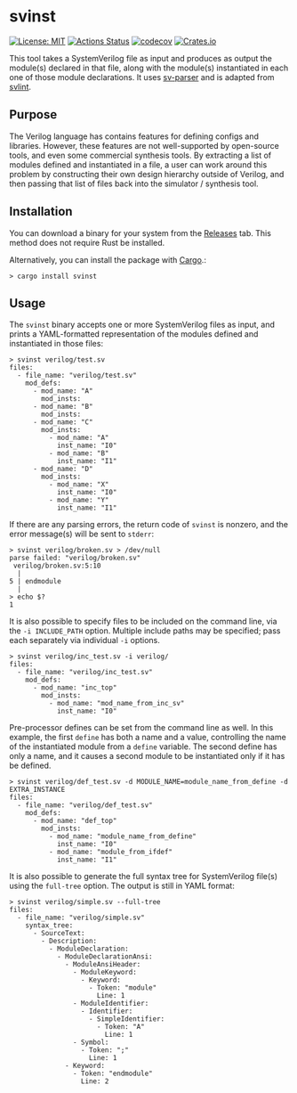 # svinst

[![License: MIT](https://img.shields.io/badge/License-MIT-yellow.svg)](https://opensource.org/licenses/MIT)
[![Actions Status](https://github.com/sgherbst/svinst/workflows/Regression/badge.svg)](https://github.com/sgherbst/svinst/actions)
[![codecov](https://codecov.io/gh/sgherbst/svinst/branch/master/graph/badge.svg)](https://codecov.io/gh/sgherbst/svinst)
[![Crates.io](https://img.shields.io/crates/v/svinst.svg)](https://crates.io/crates/svinst)

This tool takes a SystemVerilog file as input and produces as output the module(s) declared in that file, along with the module(s) instantiated in each one of those module declarations.  It uses [sv-parser](https://github.com/dalance/sv-parser) and is adapted from [svlint](https://github.com/dalance/svlint).

## Purpose

The Verilog language has contains features for defining configs and libraries.  However, these features are not well-supported by open-source tools, and even some commercial synthesis tools.  By extracting a list of modules defined and instantiated in a file, a user can work around this problem by constructing their own design hierarchy outside of Verilog, and then passing that list of files back into the simulator / synthesis tool.

## Installation

You can download a binary for your system from the [Releases](https://github.com/sgherbst/svinst/releases) tab.  This method does not require Rust be installed.

Alternatively, you can install the package with [Cargo](https://crates.io/crates/svinst).:
```shell
> cargo install svinst
```

## Usage

The ``svinst`` binary accepts one or more SystemVerilog files as input, and prints a YAML-formatted representation of the modules defined and instantiated in those files:

```shell
> svinst verilog/test.sv
files:
  - file_name: "verilog/test.sv"
    mod_defs:
      - mod_name: "A"
        mod_insts:
      - mod_name: "B"
        mod_insts:
      - mod_name: "C"
        mod_insts:
          - mod_name: "A"
            inst_name: "I0"
          - mod_name: "B"
            inst_name: "I1"
      - mod_name: "D"
        mod_insts:
          - mod_name: "X"
            inst_name: "I0"
          - mod_name: "Y"
            inst_name: "I1"
```

If there are any parsing errors, the return code of ``svinst`` is nonzero, and the error message(s) will be sent to ``stderr``:

```shell
> svinst verilog/broken.sv > /dev/null
parse failed: "verilog/broken.sv"
 verilog/broken.sv:5:10
  |
5 | endmodule
  |
> echo $?
1
```

It is also possible to specify files to be included on the command line, via the ``-i INCLUDE_PATH`` option.  Multiple include paths may be specified; pass each separately via individual ``-i`` options.

```shell
> svinst verilog/inc_test.sv -i verilog/
files:
  - file_name: "verilog/inc_test.sv"
    mod_defs:
      - mod_name: "inc_top"
        mod_insts:
          - mod_name: "mod_name_from_inc_sv"
            inst_name: "I0"
```

Pre-processor defines can be set from the command line as well.  In this example, the first ``define`` has both a name and a value, controlling the name of the instantiated module from a ``define`` variable.  The second define has only a name, and it causes a second module to be instantiated only if it has be defined.

```shell
> svinst verilog/def_test.sv -d MODULE_NAME=module_name_from_define -d EXTRA_INSTANCE
files:
  - file_name: "verilog/def_test.sv"
    mod_defs:
      - mod_name: "def_top"
        mod_insts:
          - mod_name: "module_name_from_define"
            inst_name: "I0"
          - mod_name: "module_from_ifdef"
            inst_name: "I1"
```

It is also possible to generate the full syntax tree for SystemVerilog file(s) using the ``full-tree`` option.  The output is still in YAML format:

```shell
> svinst verilog/simple.sv --full-tree
files:
  - file_name: "verilog/simple.sv"
    syntax_tree:
      - SourceText:
        - Description:
          - ModuleDeclaration:
            - ModuleDeclarationAnsi:
              - ModuleAnsiHeader:
                - ModuleKeyword:
                  - Keyword:
                    - Token: "module"
                      Line: 1
                - ModuleIdentifier:
                  - Identifier:
                    - SimpleIdentifier:
                      - Token: "A"
                        Line: 1
                - Symbol:
                  - Token: ";"
                    Line: 1
              - Keyword:
                - Token: "endmodule"
                  Line: 2
```
